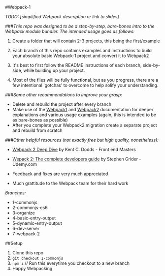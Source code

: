 #Webpack-1

*TODO: [simplified Webpack description or link to slides]*

###*This repo was designed to be a step-by-step, bare-bones intro to the Webpack module bundler. The intended usage goes as follows:*

1. Create a folder that will contain 2-3 projects, this being the first/example

2. Each branch of this repo contains examples and instructions to build your absolute basic Webpack-1 project and convert it to Webpack2

3. It's best to first follow the README instructions of each branch, side-by-side, while building up your project.

4. Most of the files will be fully functional, but as you progress, there are a few intentional 'gotchas' to overcome to help solify your understanding.

###*Some other recommendations to improve your grasp:*
- Delete and rebuild the project after every branch
- Make use of the [Webpack1](https://webpack.github.io/) and [Webpack2](https://webpack.js.org/) documentation for deeper explanations and various usage examples (again, this is intended to be as bare-bones as possible)
- After you complete your Webpack2 migration create a separate project and rebuild from scratch

###*Other helpful resources (not exactly free but high quality, nonetheless):*
- [Webpack 2 Deep Dive](https://frontendmasters.com/courses/webpack/) by Kent C. Dodds - Front end Masters
- [Wepack 2: The complete developers guide](https://www.udemy.com/webpack-2-the-complete-developers-guide/learn/v4/overview) by Stephen Grider - Udemy.com


- Feedback and fixes are very much appreciated
- Much grattitude to the Webpack team for their hard work

*Branches:*
- 1-commonjs
- 2-commonjs-es6
- 3-organize
- 4-basic-entry-output
- 5-dynamic-entry-output
- 6-dev-server
- 7-webpack-2

##Setup
1. Clone this repo
2. `git checkout 1-commonjs`
3. `npm i` // Run this everytime you checkout to a new branch
4. Happy Webpacking
